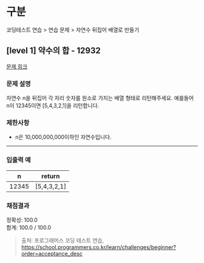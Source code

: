 # 구분

코딩테스트 연습 > 연습 문제 > 자연수 뒤집어 배열로 만들기

## [level 1] 약수의 합 - 12932

[문제 링크](https://school.programmers.co.kr/learn/courses/30/lessons/12932)

### 문제 설명

<p>
자연수 n을 뒤집어 각 자리 숫자를 원소로 가지는 배열 형태로 리턴해주세요. 예를들어 n이 12345이면 [5,4,3,2,1]을 리턴합니다.
</p>

### 제한사항

<ul>
  <li>n은 10,000,000,000이하인 자연수입니다.</li>
</ul>

<hr>

### 입출력 예

<table class="table">
  <thead>
    <tr>
      <th>n</th>
      <th>return</th>
    </tr>
  </thead>
  <tbody>
    <tr>
      <td>12345</td>
      <td>[5,4,3,2,1]</td>
    </tr>
  </tbody>
</table>

### 채점결과

정확성: 100.0<br/>
합계: 100.0 / 100.0

> 출처: 프로그래머스 코딩 테스트 연습, https://school.programmers.co.kr/learn/challenges/beginner?order=acceptance_desc
